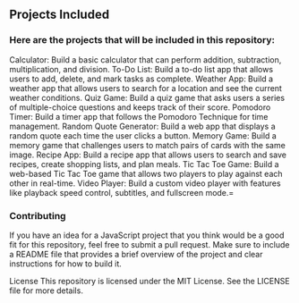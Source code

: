 ## Projects Included

### Here are the projects that will be included in this repository:

Calculator: Build a basic calculator that can perform addition, subtraction, multiplication, and division.
To-Do List: Build a to-do list app that allows users to add, delete, and mark tasks as complete.
Weather App: Build a weather app that allows users to search for a location and see the current weather conditions.
Quiz Game: Build a quiz game that asks users a series of multiple-choice questions and keeps track of their score.
Pomodoro Timer: Build a timer app that follows the Pomodoro Technique for time management.
Random Quote Generator: Build a web app that displays a random quote each time the user clicks a button.
Memory Game: Build a memory game that challenges users to match pairs of cards with the same image.
Recipe App: Build a recipe app that allows users to search and save recipes, create shopping lists, and plan meals.
Tic Tac Toe Game: Build a web-based Tic Tac Toe game that allows two players to play against each other in real-time.
Video Player: Build a custom video player with features like playback speed control, subtitles, and fullscreen mode.=

### Contributing

If you have an idea for a JavaScript project that you think would be a good fit for this repository, feel free to submit a pull request. Make sure to include a README file that provides a brief overview of the project and clear instructions for how to build it.

License
This repository is licensed under the MIT License. See the LICENSE file for more details.
